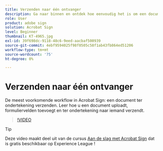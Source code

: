 ```yaml
---
title: Verzenden naar één ontvanger
description: Ga naar binnen en ontdek hoe eenvoudig het is om een document ter ondertekening te verzenden
role: User
product: adobe sign
solution: Acrobat Sign
level: Beginner
thumbnail: KT-4965.jpg
exl-id: 39f698dc-9118-48c6-9eed-aacbaf500939
source-git-commit: 4ebf9594025f98f0505c58f1ab43fb864ed51206
workflow-type: tm+mt
source-wordcount: '75'
ht-degree: 0%

---
```


# Verzenden naar één ontvanger

De meest voorkomende workflow in Acrobat Sign: een document ter ondertekening verzenden. Leer hoe u een document uploadt, formuliervelden toevoegt en ter ondertekening naar iemand verzendt.

>[!VIDEO](https://video.tv.adobe.com/v/341295?quality=12&learn=on&hidetitle=true)

>[!TIP]
>
>Deze video maakt deel uit van de cursus [Aan de slag met Acrobat Sign](https://experienceleague.adobe.com/?recommended=Sign-U-1-2020.1) dat is gratis beschikbaar op Experience League !